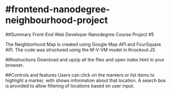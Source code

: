#frontend-nanodegree-neighbourhood-project
===============================

##Summary
Front-End Web Developer Nanodegree Course Project #5

The Neighborhood Map is created using Google Map API and FourSquare API. The code was structured using the M-V-VM model in Knockout.JS

##Instructions
Download and upzip all the files and open index.html in your browser.

##Controls and features
Users can click on the markers or list items to highlight a marker, with shows information about that location. A search box is provided to allow filtering of locations based on user input.